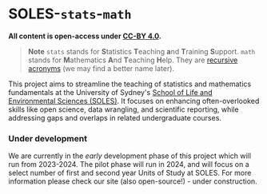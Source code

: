 # SOLES-`stats`-`math`

**All content is open-access under [CC-BY 4.0](https://creativecommons.org/licenses/by/4.0/).**


> **Note**
> `stats` stands for **S**tatistics **T**eaching **a**nd **T**raining **S**upport. `math` stands for **M**athematics **A**nd **T**eaching **H**elp.
They are [recursive acronyms](https://en.wikipedia.org/wiki/Recursive_acronym) (we may find a better name later).

This project aims to streamline the teaching of statistics and mathematics fundamentals at the University of Sydney's [School of Life and Environmental Sciences (SOLES)](https://www.sydney.edu.au/science/schools/school-of-life-and-environmental-sciences.html). It focuses on enhancing often-overlooked skills like open science, data wrangling, and scientific reporting, while addressing gaps and overlaps in related undergraduate courses.


### Under development

We are currently in the *early* development phase of this project which will run from 2023-2024. The pilot phase will run in 2024, and will focus on a select number of first and second year Units of Study at SOLES. For more information please check our site (also open-source!) - under construction.
